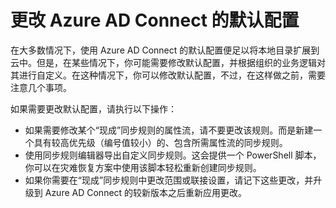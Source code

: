 <properties 
	pageTitle="更改 Azure AD Connect 的默认配置" 
	description="了解如何更改 Azure AD Connect 的默认配置。" 
	services="active-directory" 
	documentationCenter="" 
	authors="billmath" 
	manager="stevenpo" 
	editor="curtand"/>

<tags 
	ms.service="active-directory" 
	ms.date="08/24/2015" 
	wacn.date=""/>

# 更改 Azure AD Connect 的默认配置 


在大多数情况下，使用 Azure AD Connect 的默认配置便足以将本地目录扩展到云中。但是，在某些情况下，你可能需要修改默认配置，并根据组织的业务逻辑对其进行自定义。在这种情况下，你可以修改默认配置，不过，在这样做之前，需要注意几个事项。

如果需要更改默认配置，请执行以下操作：

- 如果需要修改某个“现成”同步规则的属性流，请不要更改该规则。而是新建一个具有较高优先级（编号值较小）的、包含所需属性流的同步规则。
- 使用同步规则编辑器导出自定义同步规则。这会提供一个 PowerShell 脚本，你可以在灾难恢复方案中使用该脚本轻松重新创建同步规则。
- 如果你需要在“现成”同步规则中更改范围或联接设置，请记下这些更改，并升级到 Azure AD Connect 的较新版本之后重新应用更改。 

<!---HONumber=76-->
